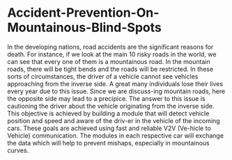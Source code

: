 # Accident-Prevention-On-Mountainous-Blind-Spots
In the developing nations, road accidents are the significant reasons for death. For instance, if we look at the main 10 risky roads in the world, we can see that every one of them is a mountainous road. In the mountain roads, there will be tight bends and the roads will be restricted. In these sorts of circumstances, the driver of a vehicle cannot see vehicles approaching from the inverse side. A great many individuals lose their lives every year due to this issue. Since we are discuss-ing mountain roads, here the opposite side may lead to a precipice. The answer to this issue is cautioning the driver about the vehicle originating from the inverse side. This objective is achieved by building a module that will detect vehicle position and speed and aware of the driv-er in the vehicle of the incoming cars. These goals are achieved using fast and reliable V2V (Ve-hicle to Vehicle) communication. The modules in each respective car will exchange the data which will help to prevent mishaps, especially in mountainous curves.
